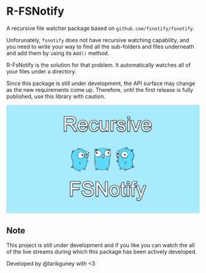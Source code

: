 # R-FSNotify

A recursive file watcher package based on `github.com/fsnotify/fsnotify`.

Unforunately, `fsnotify` does not have recursive watching capability, and you need to write your way to find all the sub-folders and files underneath and add them by using its `Add()` method.

R-FsNotify is the solution for that problem. It automatically watches all of your files under a directory.

Since this package is still under development, the API surface may change as the new requirements come up. Therefore, until the first release is fully published, use this library with caution.

![logo](recursive-fsnotify-thumbnail.png)

## Note
This project is still under development and if you like you can watch the all of the live streams during which this package has been actively developed.

Developed by @tarikguney with <3